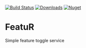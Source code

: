 [![Build Status](https://travis-ci.com/raulcanales/FeatuR.svg?branch=master)](https://travis-ci.com/raulcanales/FeatuR)
[![Downloads](https://img.shields.io/nuget/dt/FeatuR?style=plastic)](https://img.shields.io/nuget/dt/FeatuR?style=plastic)
[![Nuget](https://img.shields.io/nuget/v/FeatuR)](https://img.shields.io/nuget/v/FeatuR)

# FeatuR
Simple feature toggle service
